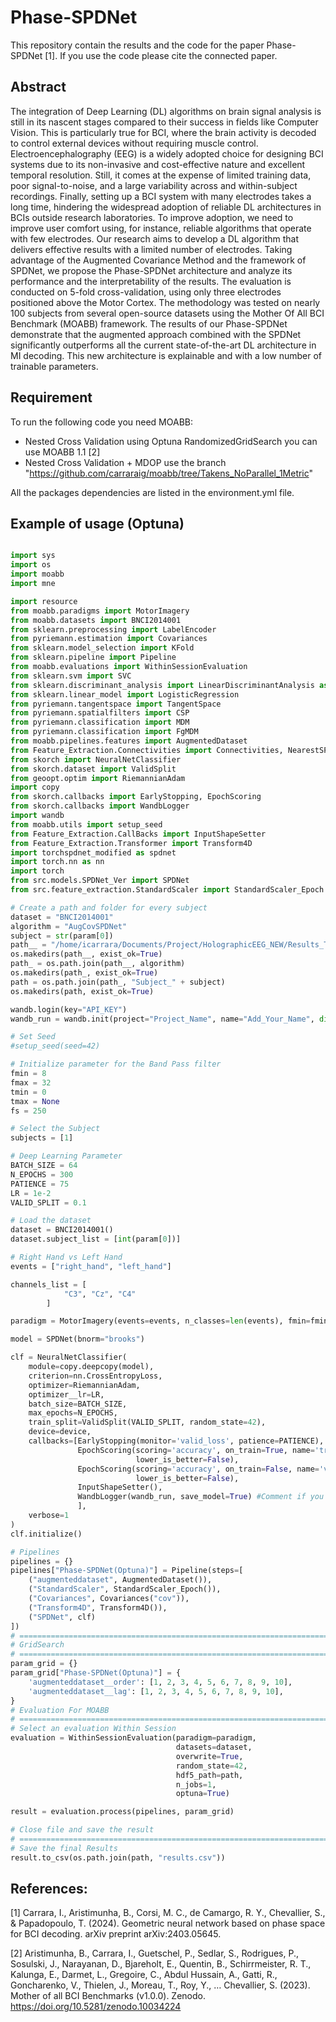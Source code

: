 # Phase-SPDNet

This repository contain the results and the code for the paper Phase-SPDNet [1].
If you use the code please cite the connected paper.

## Abstract 
The integration of Deep Learning (DL) algorithms on brain signal analysis is still in its nascent stages compared to their success in fields like Computer Vision. This is particularly true for BCI, where the brain activity is decoded to control external devices without requiring muscle control.
Electroencephalography (EEG) is a widely adopted choice for designing BCI systems due to its non-invasive and cost-effective nature and excellent temporal resolution. Still, it comes at the expense of limited training data, poor signal-to-noise, and a large variability across and within-subject recordings. 
Finally, setting up a BCI system with many electrodes takes a long time, hindering the widespread adoption of reliable DL architectures in BCIs outside research laboratories. To improve adoption, we need to improve user comfort using, for instance, reliable algorithms that operate with few electrodes. 
Our research aims to develop a DL algorithm that delivers effective results with a limited number of electrodes. Taking advantage of the Augmented Covariance Method and the framework of SPDNet, we propose the Phase-SPDNet architecture and analyze its performance and the interpretability of the results. The evaluation is conducted on 5-fold cross-validation, using only three electrodes positioned above the Motor Cortex. The methodology was tested on nearly 100 subjects from several open-source datasets using the Mother Of All BCI Benchmark (MOABB) framework. 
The results of our Phase-SPDNet demonstrate that the augmented approach combined with the SPDNet significantly outperforms all the current state-of-the-art DL architecture in MI decoding. 
This new architecture is explainable and with a low number of trainable parameters.

## Requirement
To run the following code you need MOABB:
- Nested Cross Validation using Optuna RandomizedGridSearch you can use MOABB 1.1 [2]
- Nested Cross Validation + MDOP use the branch "https://github.com/carraraig/moabb/tree/Takens_NoParallel_1Metric"

All the packages dependencies are listed in the environment.yml file.

## Example of usage (Optuna)
```python

import sys
import os
import moabb
import mne

import resource
from moabb.paradigms import MotorImagery
from moabb.datasets import BNCI2014001
from sklearn.preprocessing import LabelEncoder
from pyriemann.estimation import Covariances
from sklearn.model_selection import KFold
from sklearn.pipeline import Pipeline
from moabb.evaluations import WithinSessionEvaluation
from sklearn.svm import SVC
from sklearn.discriminant_analysis import LinearDiscriminantAnalysis as LDA
from sklearn.linear_model import LogisticRegression
from pyriemann.tangentspace import TangentSpace
from pyriemann.spatialfilters import CSP
from pyriemann.classification import MDM
from pyriemann.classification import FgMDM
from moabb.pipelines.features import AugmentedDataset
from Feature_Extraction.Connectivities import Connectivities, NearestSPD
from skorch import NeuralNetClassifier
from skorch.dataset import ValidSplit
from geoopt.optim import RiemannianAdam
import copy
from skorch.callbacks import EarlyStopping, EpochScoring
from skorch.callbacks import WandbLogger
import wandb
from moabb.utils import setup_seed
from Feature_Extraction.CallBacks import InputShapeSetter
from Feature_Extraction.Transformer import Transform4D
import torchspdnet_modified as spdnet
import torch.nn as nn
import torch
from src.models.SPDNet_Ver import SPDNet
from src.feature_extraction.StandardScaler import StandardScaler_Epoch

# Create a path and folder for every subject
dataset = "BNCI2014001"
algorithm = "AugCovSPDNet"
subject = str(param[0])
path__ = "/home/icarrara/Documents/Project/HolographicEEG_NEW/Results_Takens_TRUE_3Ch_Optuna/MOABB_lhrh/" + dataset
os.makedirs(path__, exist_ok=True)
path_ = os.path.join(path__, algorithm)
os.makedirs(path_, exist_ok=True)
path = os.path.join(path_, "Subject_" + subject)
os.makedirs(path, exist_ok=True)

wandb.login(key="API_KEY")
wandb_run = wandb.init(project="Project_Name", name="Add_Your_Name", dir=path, reinit=True)

# Set Seed
#setup_seed(seed=42)

# Initialize parameter for the Band Pass filter
fmin = 8
fmax = 32
tmin = 0
tmax = None
fs = 250

# Select the Subject
subjects = [1]

# Deep Learning Parameter
BATCH_SIZE = 64
N_EPOCHS = 300
PATIENCE = 75
LR = 1e-2
VALID_SPLIT = 0.1

# Load the dataset
dataset = BNCI2014001()
dataset.subject_list = [int(param[0])]

# Right Hand vs Left Hand
events = ["right_hand", "left_hand"]

channels_list = [
            "C3", "Cz", "C4"
        ]

paradigm = MotorImagery(events=events, n_classes=len(events), fmin=fmin, fmax=fmax, tmax=tmax, channels=channels_list)

model = SPDNet(bnorm="brooks")

clf = NeuralNetClassifier(
    module=copy.deepcopy(model),
    criterion=nn.CrossEntropyLoss,
    optimizer=RiemannianAdam,
    optimizer__lr=LR,
    batch_size=BATCH_SIZE,
    max_epochs=N_EPOCHS,
    train_split=ValidSplit(VALID_SPLIT, random_state=42),
    device=device,
    callbacks=[EarlyStopping(monitor='valid_loss', patience=PATIENCE),
               EpochScoring(scoring='accuracy', on_train=True, name='train_acc',
                            lower_is_better=False),
               EpochScoring(scoring='accuracy', on_train=False, name='valid_acc',
                            lower_is_better=False),
               InputShapeSetter(),
               WandbLogger(wandb_run, save_model=True) #Comment if you don't want to track
               ],
    verbose=1
)
clf.initialize()

# Pipelines
pipelines = {}
pipelines["Phase-SPDNet(Optuna)"] = Pipeline(steps=[
    ("augmenteddataset", AugmentedDataset()),
    ("StandardScaler", StandardScaler_Epoch()),
    ("Covariances", Covariances("cov")),
    ("Transform4D", Transform4D()),
    ("SPDNet", clf)
])
# ====================================================================================================================
# GridSearch
# ====================================================================================================================
param_grid = {}
param_grid["Phase-SPDNet(Optuna)"] = {
    'augmenteddataset__order': [1, 2, 3, 4, 5, 6, 7, 8, 9, 10],
    'augmenteddataset__lag': [1, 2, 3, 4, 5, 6, 7, 8, 9, 10],
}
# Evaluation For MOABB
# ========================================================================================================
# Select an evaluation Within Session
evaluation = WithinSessionEvaluation(paradigm=paradigm,
                                     datasets=dataset,
                                     overwrite=True,
                                     random_state=42,
                                     hdf5_path=path,
                                     n_jobs=1,
                                     optuna=True)

result = evaluation.process(pipelines, param_grid)

# Close file and save the result
# =================================================================================================================
# Save the final Results
result.to_csv(os.path.join(path, "results.csv"))

```

## References:
[1] Carrara, I., Aristimunha, B., Corsi, M. C., de Camargo, R. Y., Chevallier, S., & Papadopoulo, T. (2024). Geometric neural network based on phase space for BCI decoding. arXiv preprint arXiv:2403.05645.

[2] Aristimunha, B., Carrara, I., Guetschel, P., Sedlar, S., Rodrigues, P., Sosulski, J., Narayanan, D., Bjareholt, E., Quentin, B., Schirrmeister, R. T., Kalunga, E., Darmet, L., Gregoire, C., Abdul Hussain, A., Gatti, R., Goncharenko, V., Thielen, J., Moreau, T., Roy, Y., … Chevallier, S. (2023). Mother of all BCI Benchmarks (v1.0.0). Zenodo. https://doi.org/10.5281/zenodo.10034224
